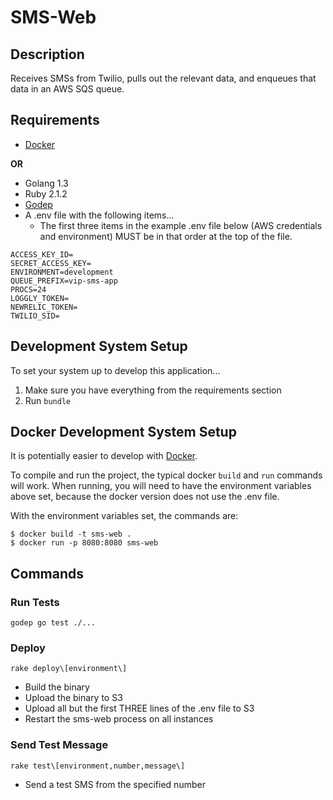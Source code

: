 # SMS-Web

## Description
Receives SMSs from Twilio, pulls out the relevant data, and enqueues
that data in an AWS SQS queue.

## Requirements

- [Docker][docker]

**OR**

- Golang 1.3
- Ruby 2.1.2
- [Godep](https://github.com/tools/godep)
- A .env file with the following items...
    - The first three items in the example .env file below (AWS credentials and
      environment) MUST be in that order at the top of the file.

~~~~
ACCESS_KEY_ID=
SECRET_ACCESS_KEY=
ENVIRONMENT=development
QUEUE_PREFIX=vip-sms-app
PROCS=24
LOGGLY_TOKEN=
NEWRELIC_TOKEN=
TWILIO_SID=
~~~~

## Development System Setup
To set your system up to develop this application...

1. Make sure you have everything from the requirements section
2. Run `bundle`

## Docker Development System Setup

It is potentially easier to develop with [Docker][docker].

To compile and run the project, the typical docker `build` and `run`
commands will work. When running, you will need to have the
environment variables above set, because the docker version does not
use the .env file.

With the environment variables set, the commands are:

```
$ docker build -t sms-web .
$ docker run -p 8080:8080 sms-web
```

[docker]: https://www.docker.com/

## Commands
### Run Tests
~~~~
godep go test ./...
~~~~

### Deploy
~~~~
rake deploy\[environment\]
~~~~

- Build the binary
- Upload the binary to S3
- Upload all but the first THREE lines of the .env file to S3
- Restart the sms-web process on all instances

### Send Test Message
~~~~
rake test\[environment,number,message\]
~~~~

- Send a test SMS from the specified number
